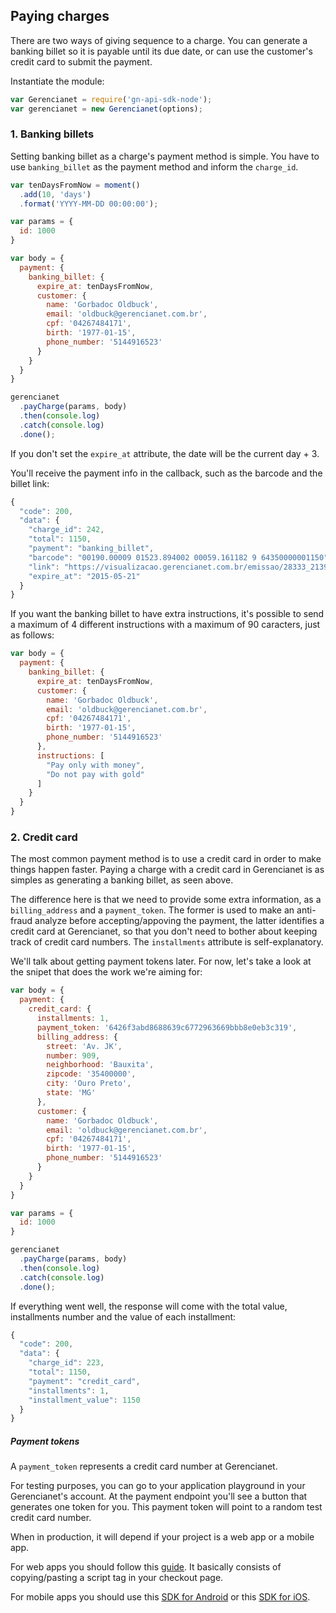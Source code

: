 ## Paying charges

There are two ways of giving sequence to a charge. You can generate a banking billet so it is payable until its due date, or can use the customer's credit card to submit the payment.

Instantiate the module:

```js
var Gerencianet = require('gn-api-sdk-node');
var gerencianet = new Gerencianet(options);
```

### 1. Banking billets

Setting banking billet as a charge's payment method is simple. You have to use `banking_billet` as the payment method and inform the `charge_id`.

```js
var tenDaysFromNow = moment()
  .add(10, 'days')
  .format('YYYY-MM-DD 00:00:00');

var params = {
  id: 1000
}

var body = {
  payment: {
    banking_billet: {
      expire_at: tenDaysFromNow,
      customer: {
        name: 'Gorbadoc Oldbuck',
        email: 'oldbuck@gerencianet.com.br',
        cpf: '04267484171',
        birth: '1977-01-15',
        phone_number: '5144916523'
      }
    }
  }
}

gerencianet
  .payCharge(params, body)
  .then(console.log)
  .catch(console.log)
  .done();
```

If you don't set the `expire_at` attribute, the date will be the current day + 3.

You'll receive the payment info in the callback, such as the barcode and the billet link:

```js
{
  "code": 200,
  "data": {
    "charge_id": 242,
    "total": 1150,
    "payment": "banking_billet",
    "barcode": "00190.00009 01523.894002 00059.161182 9 64350000001150",
    "link": "https://visualizacao.gerencianet.com.br/emissao/28333_2139_RRABRA7/A4XB-28333-59161-BRANAE4",
    "expire_at": "2015-05-21"
  }
}
```

If you want the banking billet to have extra instructions, it's possible to send a maximum of 4 different instructions with a maximum of 90 caracters, just as follows:

```js
var body = {
  payment: {
    banking_billet: {
      expire_at: tenDaysFromNow,
      customer: {
        name: 'Gorbadoc Oldbuck',
        email: 'oldbuck@gerencianet.com.br',
        cpf: '04267484171',
        birth: '1977-01-15',
        phone_number: '5144916523'
      },
      instructions: [
        "Pay only with money",
        "Do not pay with gold"
      ]
    }
  }
}
```

### 2. Credit card

The most common payment method is to use a credit card in order to make things happen faster. Paying a charge with a credit card in Gerencianet is as simples as generating a banking billet, as seen above.

The difference here is that we need to provide some extra information, as a `billing_address` and a `payment_token`. The former is used to make an anti-fraud analyze before accepting/appoving the payment, the latter identifies a credit card at Gerencianet, so that you don't need to bother about keeping track of credit card numbers. The `installments` attribute is self-explanatory.

We'll talk about getting payment tokens later. For now, let's take a look at the snipet that does the work we're aiming for:

```js
var body = {
  payment: {
    credit_card: {
      installments: 1,
      payment_token: '6426f3abd8688639c6772963669bbb8e0eb3c319',
      billing_address: {
        street: 'Av. JK',
        number: 909,
        neighborhood: 'Bauxita',
        zipcode: '35400000',
        city: 'Ouro Preto',
        state: 'MG'
      },
      customer: {
        name: 'Gorbadoc Oldbuck',
        email: 'oldbuck@gerencianet.com.br',
        cpf: '04267484171',
        birth: '1977-01-15',
        phone_number: '5144916523'
      }
    }
  }
}

var params = {
  id: 1000
}

gerencianet
  .payCharge(params, body)
  .then(console.log)
  .catch(console.log)
  .done();
```

If everything went well, the response will come with the total value, installments number and the value of each installment:

```js
{
  "code": 200,
  "data": {
    "charge_id": 223,
    "total": 1150,
    "payment": "credit_card",
    "installments": 1,
    "installment_value": 1150
  }
}
```

##### Payment tokens

A `payment_token` represents a credit card number at Gerencianet.

For testing purposes, you can go to your application playground in your Gerencianet's account. At the payment endpoint you'll see a button that generates one token for you. This payment token will point to a random test credit card number.

When in production, it will depend if your project is a web app or a mobile app.

For web apps you should follow this [guide](https://api.gerencianet.com.br/checkout/card). It basically consists of copying/pasting a script tag in your checkout page.

For mobile apps you should use this [SDK for Android](https://github.com/gerencianet/gn-api-sdk-android) or this [SDK for iOS](https://github.com/gerencianet/gn-api-sdk-ios).